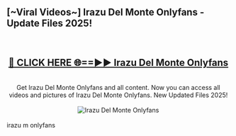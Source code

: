 <h2>[~Viral Videos~] Irazu Del Monte Onlyfans - Update Files 2025!</h2>
<br>
<div align="center">
<h2><a href="https://betterlinks.top/A2PfLJ" rel="nofollow">🔴 CLICK HERE 🌐==►► Irazu Del Monte Onlyfans</a></h2>
<br>
Get Irazu Del Monte Onlyfans and all content. Now you can access all videos and pictures of Irazu Del Monte Onlyfans. New Updated Files 2025!
<br>
<br>
<a href="https://betterlinks.top/A2PfLJ" rel="nofollow" data-target="animated-image.originalLink"><img src="https://i.ibb.co.com/WyWwxjT/player-gif2.gif" alt="Irazu Del Monte Onlyfans" style="max-width: 100%; display: inline-block;" data-target="animated-image.originalImage"></a>
</div>
<br>
irazu m onlyfans